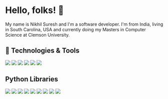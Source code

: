 # Hello, folks! 👋
My name is Nikhil Suresh and I'm a software developer. I'm from India, living in South Carolina, USA and currently doing my Masters in Computer Science at Clemson University.

## 🔧 Technologies & Tools
![](https://img.shields.io/badge/OS-Linux-informational?style=flat&logo=linux&logoColor=white&color=2bbc8a)
![](https://img.shields.io/badge/Code-Python-informational?style=flat&logo=python&logoColor=white&color=2bbc8a)
![](https://img.shields.io/badge/Code-PHP-informational?style=flat&logo=php&logoColor=white&color=2bbc8a)
![](https://img.shields.io/badge/Shell-Bash-informational?style=flat&logo=gnu-bash&logoColor=white&color=2bbc8a)
![](https://img.shields.io/badge/Tools-MySQL-informational?style=flat&logo=mysql&logoColor=white&color=2bbc8a)
![](https://img.shields.io/badge/Tools-Docker-informational?style=flat&logo=docker&logoColor=white&color=2bbc8a)

##  Python Libraries
![](https://img.shields.io/badge/DeepLearning-PyTorch-informational?style=flat&logo=pytorch&logoColor=white&color=2bbc8a)
![](https://img.shields.io/badge/DataScience-Numpy-informational?style=flat&logo=numpy&logoColor=white&color=2bbc8a)
![](https://img.shields.io/badge/DataScience-Pandas-informational?style=flat&logo=pandas&logoColor=white&color=2bbc8a)
![](https://img.shields.io/badge/WebFramework-Flask-informational?style=flat&logo=flask&logoColor=white&color=2bbc8a)
![](https://img.shields.io/badge/WebScrap-Requests-informational?style=flat&logo=requests&logoColor=white&color=2bbc8a)
![](https://img.shields.io/badge/Database-SQLAlchemy-informational?style=flat&logo=sqlalchemy&logoColor=white&color=2bbc8a)
![](https://img.shields.io/badge/DeepLearning-Keras-informational?style=flat&logo=keras&logoColor=white&color=2bbc8a)
![](https://img.shields.io/badge/FrontEnd-Tkinter-informational?style=flat&logo=tkinter&logoColor=white&color=2bbc8a)
![](https://img.shields.io/badge/MachineLearning-ScikitLearn-informational?style=flat&logo=scikit-learn&logoColor=white&color=2bbc8a)

<!--
**nik1097/nik1097** is a ✨ _special_ ✨ repository because its `README.md` (this file) appears on your GitHub profile.

Here are some ideas to get you started:

- 🔭 I’m currently working on ...
- 🌱 I’m currently learning ...
- 👯 I’m looking to collaborate on ...
- 🤔 I’m looking for help with ...
- 💬 Ask me about ...
- 📫 How to reach me: ...
- 😄 Pronouns: ...
- ⚡ Fun fact: ...
-->
